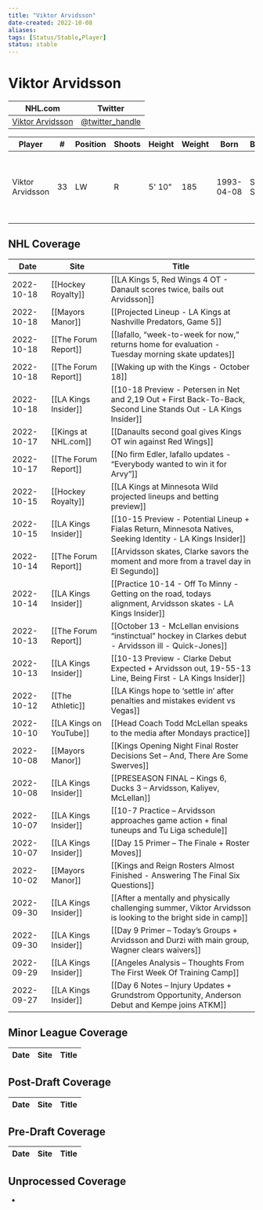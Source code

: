 ```yaml
---
title: "Viktor Arvidsson"
date-created: 2022-10-08
aliases: 
tags: [Status/Stable,Player]
status: stable
---
```


# Viktor Arvidsson

NHL.com | Twitter
-|-
[Viktor Arvidsson]() | [@twitter_handle](https://twitter.com/)

Player | \# | Position | Shoots | Height | Weight | Born | Birthplace | Draft 
-|-|-|-|-|-|-|-|-
Viktor Arvidsson | 33 | LW | R | 5' 10" | 185 | 1993-04-08 | Skellefteå, SWE | 2014 NSH, 4th rd, 22nd pk (112th overall)



## NHL  Coverage
| Date       | Site                    | Title                                                                                                            |
| ---------- | ----------------------- | ---------------------------------------------------------------------------------------------------------------- |
| 2022-10-18 | [[Hockey Royalty]] | [[LA Kings 5, Red Wings 4 OT - Danault scores twice, bails out Arvidsson]]                                                                                                         |
| 2022-10-18 | [[Mayors Manor]] | [[Projected Lineup - LA Kings at Nashville Predators, Game 5]]                                                                                         |
| 2022-10-18 | [[The Forum Report]]    | [[Iafallo, “week-to-week for now,” returns home for evaluation -  Tuesday morning skate updates]]                |
| 2022-10-18 | [[The Forum Report]]    | [[Waking up with the Kings - October 18]]                                                                        |
| 2022-10-18 | [[LA Kings Insider]]    | [[10-18 Preview - Petersen in Net and 2,19 Out + First Back-To-Back, Second Line Stands Out - LA Kings Insider]] |
| 2022-10-17 | [[Kings at NHL.com]]    | [[Danaults second goal gives Kings OT win against Red Wings]]                                                    |
| 2022-10-17 | [[The Forum Report]]    | [[No firm Edler, Iafallo updates - “Everybody wanted to win it for Arvy”]]                                       |
| 2022-10-15 | [[Hockey Royalty]]      | [[LA Kings at Minnesota Wild projected lineups and betting preview]]                                             |
| 2022-10-15 | [[LA Kings Insider]]    | [[10-15 Preview - Potential Lineup + Fialas Return, Minnesota Natives, Seeking Identity - LA Kings Insider]]     |
| 2022-10-14 | [[The Forum Report]]    | [[Arvidsson skates, Clarke savors the moment and more from a travel day in El Segundo]]                          |
| 2022-10-14 | [[LA Kings Insider]]    | [[Practice 10-14 - Off To Minny - Getting on the road, todays alignment, Arvidsson skates - LA Kings Insider]]   |
| 2022-10-13 | [[The Forum Report]]    | [[October 13 - McLellan envisions “instinctual” hockey in Clarkes debut - Arvidsson ill - Quick-Jones]]          |
| 2022-10-13 | [[LA Kings Insider]]    | [[10-13 Preview - Clarke Debut Expected + Arvidsson out, 19-55-13 Line, Being First - LA Kings Insider]]         |
| 2022-10-12 | [[The Athletic]]        | [[LA Kings hope to ‘settle in’ after penalties and mistakes evident vs Vegas]]                                   |
| 2022-10-10 | [[LA Kings on YouTube]] | [[Head Coach Todd McLellan speaks to the media after Mondays practice]]                                          |
| 2022-10-08 | [[Mayors Manor]]        | [[Kings Opening Night Final Roster Decisions Set – And, There Are Some Swerves]]                                 |
| 2022-10-08 | [[LA Kings Insider]]    | [[PRESEASON FINAL – Kings 6, Ducks 3 – Arvidsson, Kaliyev, McLellan]]                                            |
| 2022-10-07 | [[LA Kings Insider]]    | [[10-7 Practice – Arvidsson approaches game action + final tuneups and Tu Liga schedule]]                        |
| 2022-10-07 | [[LA Kings Insider]]    | [[Day 15 Primer – The Finale + Roster Moves]]                                                                    |
| 2022-10-02 | [[Mayors Manor]]        | [[Kings and Reign Rosters Almost Finished - Answering The Final Six Questions]]                                  |
| 2022-09-30 | [[LA Kings Insider]]    | [[After a mentally and physically challenging summer, Viktor Arvidsson is looking to the bright side in camp]]   |
| 2022-09-30 | [[LA Kings Insider]]    | [[Day 9 Primer – Today’s Groups + Arvidsson and Durzi with main group, Wagner clears waivers]]                   |
| 2022-09-29 | [[LA Kings Insider]]    | [[Angeles Analysis – Thoughts From The First Week Of Training Camp]]                                             |
| 2022-09-27 | [[LA Kings Insider]]    | [[Day 6 Notes – Injury Updates + Grundstrom Opportunity, Anderson Debut and Kempe joins ATKM]]                   |



## Minor League Coverage
Date | Site |  Title
---|---|---



## Post-Draft Coverage
Date | Site |  Title
---|---|---



## Pre-Draft Coverage
Date | Site |  Title
---|---|---


## Unprocessed Coverage
- 
